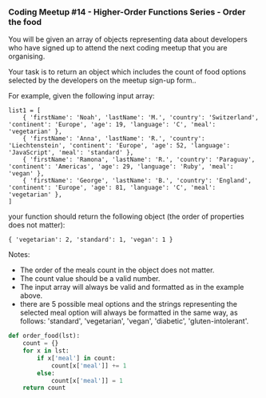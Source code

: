 ### Coding Meetup #14 - Higher-Order Functions Series - Order the food
You will be given an array of objects representing data about developers who have signed up to attend the next coding meetup that you are organising.

Your task is to return an object which includes the count of food options selected by the developers on the meetup sign-up form..

For example, given the following input array:

```
list1 = [
    { 'firstName': 'Noah', 'lastName': 'M.', 'country': 'Switzerland', 'continent': 'Europe', 'age': 19, 'language': 'C', 'meal': 'vegetarian' },
    { 'firstName': 'Anna', 'lastName': 'R.', 'country': 'Liechtenstein', 'continent': 'Europe', 'age': 52, 'language': 'JavaScript', 'meal': 'standard' },
    { 'firstName': 'Ramona', 'lastName': 'R.', 'country': 'Paraguay', 'continent': 'Americas', 'age': 29, 'language': 'Ruby', 'meal': 'vegan' },
    { 'firstName': 'George', 'lastName': 'B.', 'country': 'England', 'continent': 'Europe', 'age': 81, 'language': 'C', 'meal': 'vegetarian' },
]
```

your function should return the following object (the order of properties does not matter):

```
{ 'vegetarian': 2, 'standard': 1, 'vegan': 1 }
```
Notes:

* The order of the meals count in the object does not matter.
* The count value should be a valid number.
* The input array will always be valid and formatted as in the example above.
* there are 5 possible meal options and the strings representing the selected meal option will always be formatted in the same way, as follows: 'standard', 'vegetarian', 'vegan', 'diabetic', 'gluten-intolerant'.

```py
def order_food(lst): 
    count = {}
    for x in lst:
        if x['meal'] in count:
            count[x['meal']] += 1
        else:
            count[x['meal']] = 1
    return count
```
